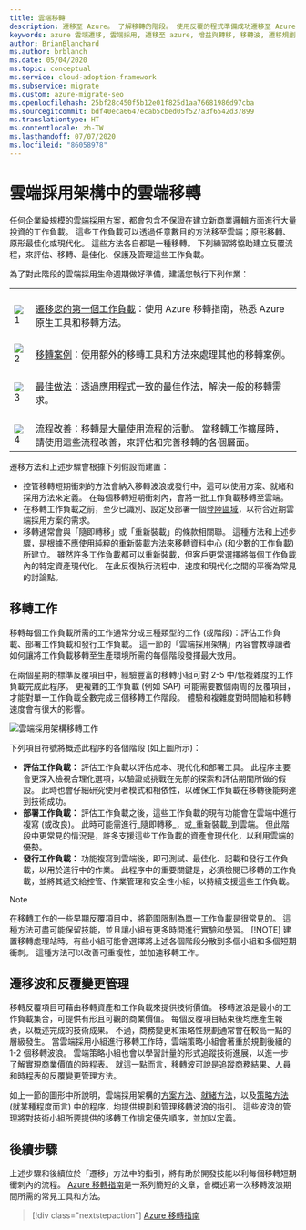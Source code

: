 ```yaml
---
title: 雲端移轉
description: 遷移至 Azure。 了解移轉的階段。 使用反覆的程式準備成功遷移至 Azure，以評估、遷移、最佳化、保護和管理工作負載。
keywords: azure 雲端遷移, 雲端採用, 遷移至 azure, 增益與轉移, 移轉波, 遷移規劃, 移轉方法, 雲端移轉架構
author: BrianBlanchard
ms.author: brblanch
ms.date: 05/04/2020
ms.topic: conceptual
ms.service: cloud-adoption-framework
ms.subservice: migrate
ms.custom: azure-migrate-seo
ms.openlocfilehash: 25bf28c450f5b12e01f825d1aa76681986d97cba
ms.sourcegitcommit: bdf40eca6647ecab5cbed05f527a3f6542d37899
ms.translationtype: HT
ms.contentlocale: zh-TW
ms.lasthandoff: 07/07/2020
ms.locfileid: "86058978"
---
```

# <a name="cloud-migration-in-the-cloud-adoption-framework"></a>雲端採用架構中的雲端移轉

任何企業級規模的[雲端採用方案](../plan/index.md)，都會包含不保證在建立新商業邏輯方面進行大量投資的工作負載。 這些工作負載可以透過任意數目的方法移至雲端；原形移轉、原形最佳化或現代化。 這些方法各自都是一種移轉。 下列練習將協助建立反覆流程，來評估、移轉、最佳化、保護及管理這些工作負載。

為了對此階段的雲端採用生命週期做好準備，建議您執行下列作業：

<!-- markdownlint-disable MD033 -->

| | |
|---|---|
| <br> ![1](../_images/icons/1.png) | <br> [遷移您的第一個工作負載](./azure-migration-guide/index.md)：使用 Azure 移轉指南，熟悉 Azure 原生工具和移轉方法。                                |
| <br> ![2](../_images/icons/2.png) | <br> [移轉案例](./azure-best-practices/index.md)：使用額外的移轉工具和方法來處理其他的移轉案例。                                |
| <br> ![3](../_images/icons/3.png) | <br> [最佳做法](./azure-best-practices/index.md)：透過應用程式一致的最佳作法，解決一般的移轉需求。                                |
| <br> ![4](../_images/icons/4.png) | <br> [流程改善](./migration-considerations/index.md)：移轉是大量使用流程的活動。 當移轉工作擴展時，請使用這些流程改善，來評估和完善移轉的各個層面。                        |

<!-- markdownlint-enable MD033 -->

遷移方法和上述步驟會根據下列假設而建置：

- 控管移轉短期衝刺的方法會納入移轉波浪或發行中，這可以使用方案、就緒和採用方法來定義。 在每個移轉短期衝刺內，會將一批工作負載移轉至雲端。
- 在移轉工作負載之前，至少已識別、設定及部署一個[登陸區域](../ready/index.md)，以符合近期雲端採用方案的需求。
- 移轉通常會與「隨即轉移」或「重新裝載」的條款相關聯。 這種方法和上述步驟，是根據不應使用純粹的重新裝載方法來移轉資料中心 (和少數的工作負載) 所建立。 雖然許多工作負載都可以重新裝載，但客戶更常選擇將每個工作負載內的特定資產現代化。 在此反復執行流程中，速度和現代化之間的平衡為常見的討論點。

## <a name="migration-effort"></a>移轉工作

移轉每個工作負載所需的工作通常分成三種類型的工作 (或階段)：評估工作負載、部署工作負載和發行工作負載。 這一節的「雲端採用架構」內容會教導讀者如何讓將工作負載移轉至生產環境所需的每個階段發揮最大效用。

在兩個星期的標準反覆項目中，經驗豐富的移轉小組可對 2-5 中/低複雜度的工作負載完成此程序。 更複雜的工作負載 (例如 SAP) 可能需要數個兩周的反覆項目，才能對單一工作負載全數完成三個移轉工作階段。 體驗和複雜度對時間軸和移轉速度會有很大的影響。

![雲端採用架構移轉工作](../_images/migrate/methodology.png)

下列項目符號將概述此程序的各個階段 (如上圖所示)：

- **評估工作負載：** 評估工作負載以評估成本、現代化和部署工具。 此程序主要會更深入檢視合理化選項，以驗證或挑戰在先前的探索和評估期間所做的假設。 此時也會仔細研究使用者模式和相依性，以確保工作負載在移轉後能夠達到技術成功。
- **部署工作負載：** 評估工作負載之後，這些工作負載的現有功能會在雲端中進行複寫 (或改良)。 此時可能需進行_隨即轉移_，或_重新裝載_到雲端。 但此階段中更常見的情況是，許多支援這些工作負載的資產會現代化，以利用雲端的優勢。
- **發行工作負載：** 功能複寫到雲端後，即可測試、最佳化、記載和發行工作負載，以用於進行中的作業。 此程序中的重要關鍵是，必須檢閱已移轉的工作負載，並將其遞交給控管、作業管理和安全性小組，以持續支援這些工作負載。

> [!NOTE]
> 在移轉工作的一些早期反覆項目中，將範圍限制為單一工作負載是很常見的。 這種方法可盡可能保留技能，並且讓小組有更多時間進行實驗和學習。
> [!NOTE]
> 建置移轉處理站時，有些小組可能會選擇將上述各個階段分散到多個小組和多個短期衝刺。 這種方法可以改善可重複性，並加速移轉工作。

## <a name="migration-waves-and-iterative-change-management"></a>遷移波和反覆變更管理

移轉反覆項目可藉由移轉資產和工作負載來提供技術價值。 移轉波浪是最小的工作負載集合，可提供有形且可觀的商業價值。 每個反覆項目結束後均應產生報表，以概述完成的技術成果。 不過，商務變更和策略性規劃通常會在較高一點的層級發生。 當雲端採用小組進行移轉工作時，雲端策略小組會著重於規劃後續的 1-2 個移轉波浪。 雲端策略小組也會以學習計量的形式追蹤技術進展，以進一步了解實現商業價值的時程表。 就這一點而言，移轉波可說是追蹤商務結果、人員和時程表的反覆變更管理方法。

如上一節的圖形中所說明，雲端採用架構的[方案方法](../plan/index.md)、[就緒方法](../ready/index.md)，以及[策略方法](../strategy/index.md) (就某種程度而言) 中的程序，均提供規劃和管理移轉波浪的指引。 這些波浪的管理將對技術小組所要提供的移轉工作排定優先順序，並加以定義。

## <a name="next-steps"></a>後續步驟

上述步驟和後續位於「遷移」方法中的指引，將有助於開發技能以利每個移轉短期衝刺內的流程。 [Azure 移轉指南](./azure-migration-guide/index.md)是一系列簡短的文章，會概述第一次移轉波浪期間所需的常見工具和方法。

> [!div class="nextstepaction"]
> [Azure 移轉指南](./azure-migration-guide/index.md)
